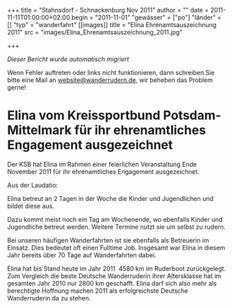 +++
title = "Stahnsdorf - Schnackenburg Nov 2011"
author = ""
date = 2011-11-11T01:00:00+02:00
begin = "2011-11-01"
"gewässer" = ["po"]
"länder" = []
"typ" = "wanderfahrt"
[[images]]
title = "Elina Ehrenamtsauszeichnung 2011"
src = "images/Elina_Ehrenamtsauszeichnung_2011.jpg"

+++


*Dieser Bericht wurde automatisch migriert*

Wenn Fehler auftreten oder links nicht funktionieren, dann schreiben Sie bitte eine Mail an website@wanderrudern.de, wir beheben das Problem gerne!



# Elina vom Kreissportbund Potsdam- Mittelmark für ihr ehrenamtliches Engagement ausgezeichnet


Der KSB hat Elina im Rahmen einer feierlichen Veranstaltung Ende November 2011 für ihr ehrenamtliches Engagement ausgezeichnet.

Aus der Laudatio:

Elina betreut an 2 Tagen in der Woche die Kinder und Jugendlichen und bildet diese aus.

Dazu kommt meist noch ein Tag am Wochenende, wo ebenfalls Kinder und Jugendliche betreut werden. Weitere Termine nutzt sie um selbst zu rudern.

Bei unseren häufigen Wanderfahrten ist sie ebenfalls als Betreuerin im Einsatz. Dies bedeutet oft einen Fulltime Job. Insgesamt war Elina in diesem Jahr bereits über 70 Tage auf Wanderfahrten dabei.

Elina hat bis Stand heute im Jahr 2011  4580 km im Ruderboot zurückgelegt. Zum Vergleich die beste Deutsche Wanderruderin ihrer Altersklasse hat im gesamten Jahr 2010 nur 2800 km geschafft. Elina darf sich also mehr als berechtigte Hoffnung machen 2011 als erfolgreichste Deutsche Wanderruderin da zu stehen.
